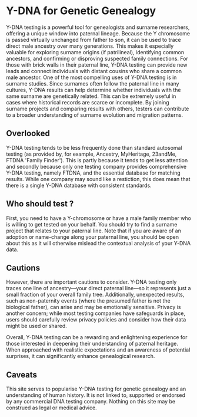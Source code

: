 # Y-DNA for Genetic Genealogy

Y-DNA testing is a powerful tool for genealogists and surname researchers, offering a unique window into paternal lineage. Because the Y chromosome is passed virtually unchanged from father to son, it can be used to trace direct male ancestry over many generations. This makes it especially valuable for exploring surname origins (if patrilineal), identifying common ancestors, and confirming or disproving suspected family connections. For those with brick walls in their paternal line, Y-DNA testing can provide new leads and connect individuals with distant cousins who share a common male ancestor.
One of the most compelling uses of Y-DNA testing is in surname studies. Since surnames often follow the paternal line in many cultures, Y-DNA results can help determine whether individuals with the same surname are genetically related. This can be extremely useful in cases where historical records are scarce or incomplete. By joining surname projects and comparing results with others, testers can contribute to a broader understanding of surname evolution and migration patterns.

## Overlooked

Y-DNA testing tends to be less frequently done than standard autosomal testing (as provided by, for example, Ancestry, MyHeritage, 23andMe, FTDNA 'Family Finder'). This is partly because it tends to get less attention and secondly because only one testing company provides comprehensive Y-DNA testing, namely FTDNA, and the essential database for matching results. While one company may sound like a restiction, this does mean that there is a single Y-DNA database with consistent standards.
 
## Who should test ?

First, you need to have a Y-chromosome or have a male family member who is willing to get tested on your behalf. You should try to find a surname project that relates to your paternal line. Note that if you are aware of an adoption or name-change along your paternal line, you should be open about this as it will otherwise mislead the contextual analysis of your Y-DNA data.

## Cautions

However, there are important cautions to consider. Y-DNA testing only traces one line of ancestry—your direct paternal line—so it represents just a small fraction of your overall family tree. Additionally, unexpected results, such as non-paternity events (where the presumed father is not the biological father), can arise and may be emotionally sensitive. Privacy is another concern; while most testing companies have safeguards in place, users should carefully review privacy policies and consider how their data might be used or shared.


Overall, Y-DNA testing can be a rewarding and enlightening experience for those interested in deepening their understanding of paternal heritage. When approached with realistic expectations and an awareness of potential surprises, it can significantly enhance genealogical research.


## Caveats

This site serves to popularise Y-DNA testing for genetic genealogy and an understanding of human history. It is not linked to, supported or endorsed by any commercial DNA testing company. Nothing on this site may be construed as legal or medical advice.
